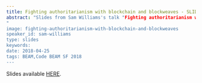 ```yaml
---
title: Fighting authoritarianism with blockchain and blockweaves - SLIDES - Code BEAM SF 2018
abstract: "Slides from Sam Williams's talk "Fighting authoritarianism with blockchain and blockweaves" - Code BEAM SF 2018
"
image: fighting-authoritarianism-with-blockchain-and-blockweaves
speaker_id: sam-williams
type: slides
keywords: 
date: 2018-04-25
tags: BEAM,Code BEAM SF 2018
---
```

Slides available <a href="http://s3.amazonaws.com/erlang-conferences-production/media/files/000/000/899/original/Sam_Williams_-_Fighting_authoritarianism_with_blockchain_and_blockweaves.pdf?1524648624" target="_blank">HERE</a>.
